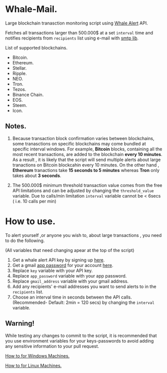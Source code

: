 # Whale-Mail.
Large blockchain tranasction monitoring script using [Whale Alert](https://whale-alert.io/) API.

Fetches all transactions larger than 500.000$ at a set `interval` time and notifies recipients from `recipients` list using e-mail with [smtp lib](https://docs.python.org/3/library/smtplib.html).

List of supported blockchains. 
- Bitcoin. 
- Ethereum.
- Stellar. 
- Ripple. 
- NEO. 
- Tron. 
- Tezos. 
- Binance Chain. 
- EOS. 
- Steem. 
- Icon.

## Notes.
1. Because transaction block confirmation varies between blockchains, some tranasctions on specific blockchains may come bundled at specific interval windows.
For example, **Bitcoin** blocks, containing all the most recent transactions, are added to the blockchain **every 10 minutes**. 
As a result , it is likely that the script will send multiple alerts about large tranactions on Bitcoin blockcahin every 10 minutes.
On the other hand , **Ethereum** tranactions take **15 seconds to 5 minutes** whereas **Tron** only takes about **3 seconds**.

2. The 500.000$ minimum threshold transaction value comes from the free API limitations and can be adjusted by changing the `threshold_value` variable. Due to calls/min limitation `interval` variable cannot be < 6secs ( i.e. 10 calls per min)  

# How to use.
To alert yourself ,or anyone you wish to, about large transactions , you need to do the following.

(All variables that need changing apear at the top of the script)
1. Get a whale alert API key by signing up [here](https://whale-alert.io/signup).
2. Get a gmail [app password](https://support.google.com/accounts/answer/185833?hl=en) for your account [here](https://myaccount.google.com/apppasswords).
3. Replace `key` variable with your API key. 
4. Replace `app_password` variable with your app password.
5. Replace `gmail_address` variable with your gmail address.
6. Add any recipients' e-mail addresses you want to send alerts to in the `recipients` list.
7. Choose an interval time in seconds between the API calls. (Recommended- Default: 2min = 120 secs) by changing the `interval` variable.

## Warning!
While testing any changes to commit to the script,
it is recommended that you use environment variables for your keys-passwords to avoid adding any sensitive information to your pull request.

[How to for Windows Machines.](https://youtu.be/IolxqkL7cD8)

[How to for Linux Machines.](https://youtu.be/5iWhQWVXosU)
